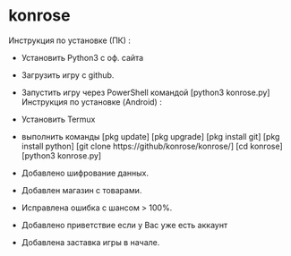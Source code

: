 # konrose
Инструкция по установке (ПК) :
  - Установить Python3 с оф. сайта
  - Загрузить игру с github.
  - Запустить игру через PowerShell командой [python3 konrose.py]
Инструкция по установке (Android) :
  - Установить Termux
  - выполнить команды 
                      [pkg update]
                      [pkg upgrade]
                      [pkg install git]
                      [pkg install python]
                      [git clone https://github/konrose/konrose/]
                      [cd konrose]
                      [python3 konrose.py]


- Добавлено шифрование данных.
- Добавлен магазин с товарами.
- Исправлена ошибка с шансом > 100%.
- Добавлено приветствие если у Вас уже есть аккаунт
- Добавлена заставка игры в начале.

